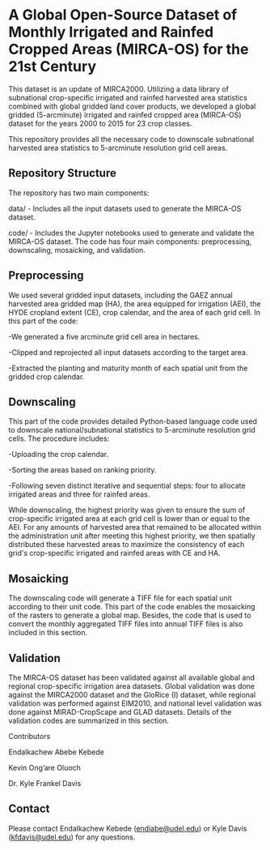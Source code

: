 ﻿# A Global Open-Source Dataset of Monthly Irrigated and Rainfed Cropped Areas (MIRCA-OS) for the 21st Century
This dataset is an update of MIRCA2000. Utilizing a data library of subnational crop-specific irrigated and rainfed harvested area statistics combined with global gridded land cover products, we developed a global gridded (5-arcminute) irrigated and rainfed cropped area (MIRCA-OS) dataset for the years 2000 to 2015 for 23 crop classes.

This repository provides all the necessary code to downscale subnational harvested area statistics to 5-arcminute resolution grid cell areas.

## Repository Structure
The repository has two main components:

data/ - Includes all the input datasets used to generate the MIRCA-OS dataset.

code/ - Includes the Jupyter notebooks used to generate and validate the MIRCA-OS dataset. The code has four main components: preprocessing, downscaling, mosaicking, and validation.

## Preprocessing

We used several gridded input datasets, including the GAEZ annual harvested area gridded map (HA), the area equipped for irrigation (AEI), the HYDE cropland extent (CE), crop calendar, and the area of each grid cell. In this part of the code:

-We generated a five arcminute grid cell area in hectares.

-Clipped and reprojected all input datasets according to the target area.

-Extracted the planting and maturity month of each spatial unit from the gridded crop calendar.

## Downscaling
This part of the code provides detailed Python-based language code used to downscale national/subnational statistics to 5-arcminute resolution grid cells. The procedure includes:

-Uploading the crop calendar.

-Sorting the areas based on ranking priority.

-Following seven distinct iterative and sequential steps: four to allocate irrigated areas and three for rainfed areas.

While downscaling, the highest priority was given to ensure the sum of crop-specific irrigated area at each grid cell is lower than or equal to the AEI. For any amounts of harvested area that remained to be allocated within the administration unit after meeting this highest priority, we then spatially distributed these harvested areas to maximize the consistency of each grid's crop-specific irrigated and rainfed areas with CE and HA.

## Mosaicking
The downscaling code will generate a TIFF file for each spatial unit according to their unit code. This part of the code enables the mosaicking of the rasters to generate a global map. Besides, the code that is used to convert the monthly aggregated TIFF files into annual TIFF files is also included in this section.

## Validation
The MIRCA-OS dataset has been validated against all available global and regional crop-specific irrigation area datasets. Global validation was done against the MIRCA2000 dataset and the GloRice (I) dataset, while regional validation was performed against EIM2010, and national level validation was done against MIRAD-CropScape and GLAD datasets. Details of the validation codes are summarized in this section.

Contributors

Endalkachew Abebe Kebede

Kevin Ong’are Oluoch

Dr. Kyle Frankel Davis 

## Contact

Please contact Endalkachew Kebede (endiabe@udel.edu) or Kyle Davis (kfdavis@udel.edu) for any questions.
